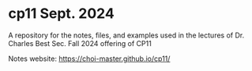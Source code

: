 # cp11 Sept. 2024

A repository for the notes, files, and examples used in the lectures of 
Dr. Charles Best Sec. Fall 2024 offering of CP11

Notes website: https://choi-master.github.io/cp11/
